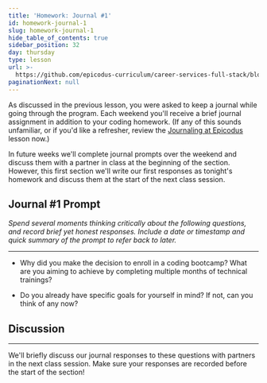 ```yaml
---
title: 'Homework: Journal #1'
id: homework-journal-1
slug: homework-journal-1
hide_table_of_contents: true
sidebar_position: 32
day: thursday
type: lesson
url: >-
  https://github.com/epicodus-curriculum/career-services-full-stack/blob/main/1_week_one_journal_prompt.md
paginationNext: null
---
```


As discussed in the previous lesson, you were asked to keep a journal while going through the program. Each weekend you'll receive a brief journal assignment in addition to your coding homework. (If any of this sounds unfamiliar, or if you'd like a refresher, review the [Journaling at Epicodus](https://new.learnhowtoprogram.com/introduction-to-programming/git-html-and-css/homework-journaling-at-epicodus) lesson now.)

In future weeks we'll complete journal prompts over the weekend and discuss them with a partner in class at the beginning of the section. However, this first section we'll write our first responses as tonight's homework and discuss them at the start of the next class session.

## Journal #1 Prompt

_Spend several moments thinking critically about the following questions, and record brief yet honest responses. Include a date or timestamp and quick summary of the prompt to refer back to later._

---

* Why did you make the decision to enroll in a coding bootcamp? What are you aiming to achieve by completing multiple months of technical trainings?

* Do you already have specific goals for yourself in mind? If not, can you think of any now?

## Discussion
---

We'll briefly discuss our journal responses to these questions with partners in the next class session. Make sure your responses are recorded before the start of the section!
